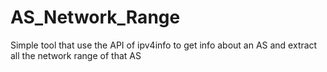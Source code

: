 # AS_Network_Range
Simple tool that use the API of ipv4info to get info about an AS and extract all the network range of that AS
